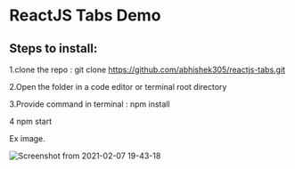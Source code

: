 # ReactJS Tabs Demo

## Steps to install:

1.clone the repo : git clone https://github.com/abhishek305/reactjs-tabs.git

2.Open the folder in a code editor or terminal root directory 

3.Provide command in terminal : npm install

4 npm start

Ex image.

![Screenshot from 2021-02-07 19-43-18](https://user-images.githubusercontent.com/29656920/107149386-52bf5a00-697e-11eb-93b6-2f036f63965a.png)

